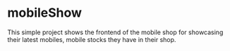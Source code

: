 # mobileShow
This simple project shows the frontend of the mobile shop for showcasing their latest mobiles,
mobile stocks they have in their shop.
